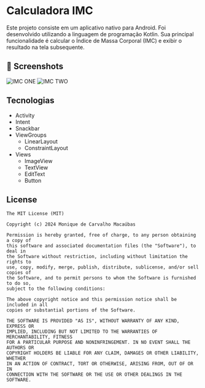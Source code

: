 # Calculadora IMC
Este projeto consiste em um aplicativo nativo para Android. Foi desenvolvido utilizando a linguagem de programação Kotlin. Sua principal funcionalidade é calcular o Índice de Massa Corporal (IMC) e exibir o resultado na tela subsequente.

## :camera_flash: Screenshots
<!-- You can add more screenshots here if you like -->
<imc src="https://github.com/MMacaubas/calcIMC/assets/164377867/e52f45df-ca03-4987-a3a6-d692168fddbf" alt="IMC ONE" width="50" height="100"/> <imc src="https://github.com/MMacaubas/calcIMC/assets/164377867/9d6f8309-17a0-4bee-abf6-318732686223" alt="IMC TWO" width="50" height="100"/>

![IMC ONE](https://github.com/MMacaubas/calcIMC/assets/164377867/e52f45df-ca03-4987-a3a6-d692168fddbf) ![IMC TWO](https://github.com/MMacaubas/calcIMC/assets/164377867/9d6f8309-17a0-4bee-abf6-318732686223)



## Tecnologias
- Activity
- Intent
- Snackbar
- ViewGroups 
  - LinearLayout
  - ConstraintLayout
- Views
  - ImageView
  - TextView
  - EditText
  - Button

## License
```
The MIT License (MIT)

Copyright (c) 2024 Monique de Carvalho Macaúbas

Permission is hereby granted, free of charge, to any person obtaining a copy of
this software and associated documentation files (the "Software"), to deal in
the Software without restriction, including without limitation the rights to
use, copy, modify, merge, publish, distribute, sublicense, and/or sell copies of
the Software, and to permit persons to whom the Software is furnished to do so,
subject to the following conditions:

The above copyright notice and this permission notice shall be included in all
copies or substantial portions of the Software.

THE SOFTWARE IS PROVIDED "AS IS", WITHOUT WARRANTY OF ANY KIND, EXPRESS OR
IMPLIED, INCLUDING BUT NOT LIMITED TO THE WARRANTIES OF MERCHANTABILITY, FITNESS
FOR A PARTICULAR PURPOSE AND NONINFRINGEMENT. IN NO EVENT SHALL THE AUTHORS OR
COPYRIGHT HOLDERS BE LIABLE FOR ANY CLAIM, DAMAGES OR OTHER LIABILITY, WHETHER
IN AN ACTION OF CONTRACT, TORT OR OTHERWISE, ARISING FROM, OUT OF OR IN
CONNECTION WITH THE SOFTWARE OR THE USE OR OTHER DEALINGS IN THE SOFTWARE.
```
